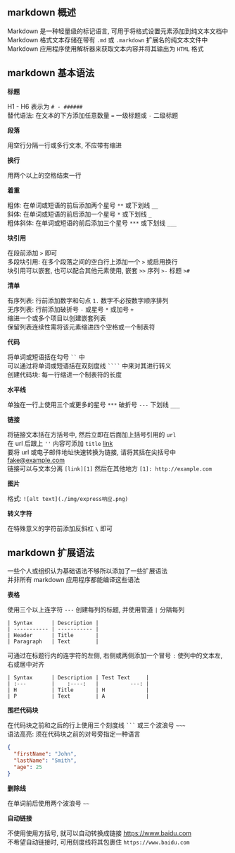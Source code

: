 ## **markdown 概述**

Markdown 是一种轻量级的标记语言, 可用于将格式设置元素添加到纯文本文档中  
Markdown 格式文本存储在带有 `.md` 或 `.markdown` 扩展名的纯文本文件中  
Markdown 应用程序使用解析器来获取文本内容并将其输出为 `HTML` 格式  

## **markdown 基本语法**

**标题**

H1 - H6 表示为 `# - ######`  
替代语法: 在文本的下方添加任意数量 `=` 一级标题或 `-` 二级标题

**段落**

用空行分隔一行或多行文本, 不应带有缩进

**换行**

用两个以上的空格结束一行

**着重**

粗体: 在单词或短语的前后添加两个星号 `**` 或下划线 `__`  
斜体: 在单词或短语的前后添加一个星号 `*` 或下划线 `_`  
粗体斜体: 在单词或短语的前后添加三个星号 `***` 或下划线 `___`

**块引用**

在段前添加 `>` 即可  
多段块引用: 在多个段落之间的空白行上添加一个 `>` 或启用换行  
块引用可以嵌套, 也可以配合其他元素使用, 嵌套 `>>` 序列 `>-` 标题 `>#`

**清单**

有序列表: 行前添加数字和句点 `1.` 数字不必按数字顺序排列  
无序列表: 行前添加破折号 `-` 或星号 `*` 或加号 `+`  
缩进一个或多个项目以创建嵌套列表  
保留列表连续性需将该元素缩进四个空格或一个制表符

**代码**

将单词或短语括在勾号 ` `` ` 中  
可以通过将单词或短语括在双刻度线 ` ```` ` 中来对其进行转义  
创建代码块: 每一行缩进一个制表符的长度

**水平线**

单独在一行上使用三个或更多的星号 `***` 破折号 `---` 下划线 `___`

**链接**

将链接文本括在方括号中, 然后立即在后面加上括号引用的 `url`  
在 url 后跟上 `''` 内容可添加 `title` [link](href 'test')  
要将 url 或电子邮件地址快速转换为链接, 请将其括在尖括号中 <fake@example.com>  
链接可以与文本分离 `[link][1]` 然后在其他地方 `[1]: http://example.com`

**图片**

格式: `![alt text](./img/express响应.png)`  


**转义字符**

在特殊意义的字符前添加反斜杠 `\` 即可

## **markdown 扩展语法**

一些个人或组织认为基础语法不够所以添加了一些扩展语法  
并非所有 markdown 应用程序都能编译这些语法


**表格**

使用三个以上连字符 `---` 创建每列的标题, 并使用管道 `|` 分隔每列

	| Syntax      | Description |
	| ----------- | ----------- |
	| Header      | Title       |
	| Paragraph   | Text        |

可通过在标题行内的连字符的左侧, 右侧或两侧添加一个冒号 `:` 使列中的文本左, 右或居中对齐

	| Syntax      | Description | Test Text     |
	| :---        |    :----:   |          ---: |
	| H           | Title       | H             |
	| P           | Text        | A             |

**围栏代码块**

在代码块之前和之后的行上使用三个刻度线 ` ``` ` 或三个波浪号 `~~~`  
语法高亮: 须在代码块之前的对号旁指定一种语言

```json
{
  "firstName": "John",
  "lastName": "Smith",
  "age": 25
}
```

**删除线**

在单词前后使用两个波浪号 `~~`

**自动链接**

不使用使用方括号, 就可以自动转换成链接 https://www.baidu.com  
不希望自动链接时, 可用刻度线将其包裹住 `https://www.baidu.com`